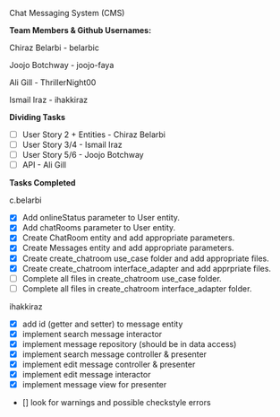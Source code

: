 Chat Messaging System (CMS)

**Team Members & Github Usernames:**

Chiraz Belarbi - belarbic 

Joojo Botchway - joojo-faya 

Ali Gill - ThrillerNight00 

Ismail Iraz - ihakkiraz

**Dividing Tasks**
- [ ] User Story 2 + Entities - Chiraz Belarbi 
- [ ] User Story 3/4 - Ismail Iraz 
- [ ] User Story 5/6 - Joojo Botchway 
- [ ] API - Ali Gill

**Tasks Completed**

c.belarbi
- [x] Add onlineStatus parameter to User entity.
- [x] Add chatRooms parameter to User entity.
- [x] Create ChatRoom entity and add appropriate parameters.
- [x] Create Messages entity and add appropriate parameters.
- [x] Create create_chatroom use_case folder and add appropriate files.
- [x] Create create_chatroom interface_adapter and add apprpriate files.
- [ ] Complete all files in create_chatroom use_case folder.
- [ ] Complete all files in create_chatroom interface_adapter folder.

ihakkiraz
- [X] add id (getter and setter) to message entity
- [X] implement search message interactor
- [X] implement message repository (should be in data access)
- [X] implement search message controller & presenter
- [X] implement edit message controller & presenter
- [X] implement edit message interactor
- [X] implement message view for presenter
- [] look for warnings and possible checkstyle errors